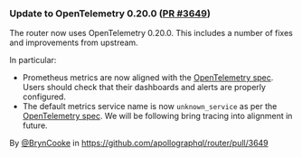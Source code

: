 ### Update to OpenTelemetry 0.20.0 ([PR #3649](https://github.com/apollographql/router/pull/3649))

The router now uses OpenTelemetry 0.20.0. This includes a number of fixes and improvements from upstream.

In particular:
* Prometheus metrics are now aligned with the [OpenTelemetry spec](https://opentelemetry.io/docs/specs/otel/compatibility/prometheus_and_openmetrics/). 
Users should check that their dashboards and alerts are properly configured.
* The default metrics service name is now `unknown_service` as per the [OpenTelemetry spec](https://opentelemetry.io/docs/concepts/sdk-configuration/general-sdk-configuration/#otel_service_name). We will be following bring tracing into alignment in future. 

By [@BrynCooke](https://github.com/BrynCooke) in https://github.com/apollographql/router/pull/3649
